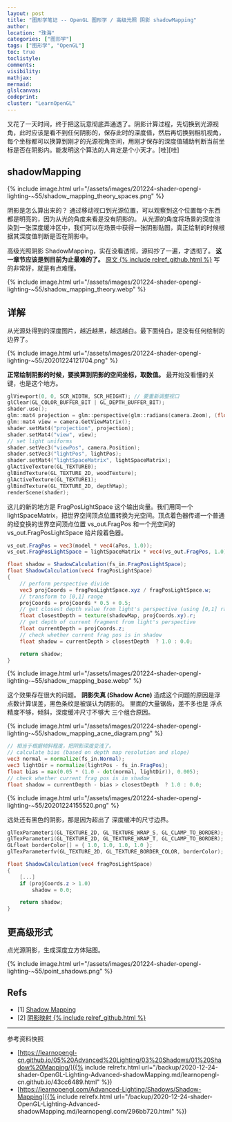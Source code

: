```yaml
---
layout: post
title: "图形学笔记 -- OpenGL 图形学 / 高级光照 阴影 shadowMapping"
author:
location: "珠海"
categories: ["图形学"]
tags: ["图形学", "OpenGL"]
toc: true
toclistyle:
comments:
visibility:
mathjax:
mermaid:
glslcanvas:
codeprint:
cluster: "LearnOpenGL"
---
```


又花了一天时间，终于把这玩意彻底弄通透了。阴影计算过程，先切换到光源视角，此时应该是看不到任何阴影的，保存此时的深度值，然后再切换到相机视角，每个坐标都可以换算到刚才的光源视角空间，用刚才保存的深度值辅助判断当前坐标是否在阴影内。能发明这个算法的人肯定是个小天才。[哇][哇]


## shadowMapping

{% include image.html url="/assets/images/201224-shader-opengl-lighting-~55/shadow_mapping_theory_spaces.png" %}

阴影是怎么算出来的？
通过移动视口到光源位置，可以观察到这个位置每个东西都是明亮的，因为从光的角度来看是没有阴影的。
从光源的角度将场景的深度渲染到一张深度缓冲区中，我们可以在场景中获得一张阴影贴图，真正绘制的时候根据其深度值判断是否在阴影中。

高级光照阴影 ShadowMapping，实在没看透彻，源码抄了一遍，才透彻了。 **这一章节应该是到目前为止最难的了。** [原文 {% include relref_github.html %}](https://learnopengl-cn.github.io/05%20Advanced%20Lighting/03%20Shadows/01%20Shadow%20Mapping/) 写的非常好，就是有点难懂。

{% include image.html url="/assets/images/201224-shader-opengl-lighting-~55/shadow_mapping_theory.webp" %}


## 详解

从光源处得到的深度图片，越近越黑，越远越白。最下面纯白，是没有任何绘制的边界了。

{% include image.html url="/assets/images/201224-shader-opengl-lighting-~55/20201224121704.png" %}

**正常绘制阴影的时候，要换算到阴影的空间坐标，取数值。** 最开始没看懂的关键，也是这个地方。

```cpp
glViewport(0, 0, SCR_WIDTH, SCR_HEIGHT); // 要重新调整视口
glClear(GL_COLOR_BUFFER_BIT | GL_DEPTH_BUFFER_BIT);
shader.use();
glm::mat4 projection = glm::perspective(glm::radians(camera.Zoom), (float)SCR_WIDTH / (float)SCR_HEIGHT, 0.1f, 100.0f);
glm::mat4 view = camera.GetViewMatrix();
shader.setMat4("projection", projection);
shader.setMat4("view", view);
// set light uniforms
shader.setVec3("viewPos", camera.Position);
shader.setVec3("lightPos", lightPos);
shader.setMat4("lightSpaceMatrix", lightSpaceMatrix);
glActiveTexture(GL_TEXTURE0);
glBindTexture(GL_TEXTURE_2D, woodTexture);
glActiveTexture(GL_TEXTURE1);
glBindTexture(GL_TEXTURE_2D, depthMap);
renderScene(shader);
```

这儿的新的地方是 FragPosLightSpace 这个输出向量。我们用同一个 lightSpaceMatrix，把世界空间顶点位置转换为光空间。顶点着色器传递一个普通的经变换的世界空间顶点位置 vs_out.FragPos 和一个光空间的 vs_out.FragPosLightSpace 给片段着色器。

```glsl
vs_out.FragPos = vec3(model * vec4(aPos, 1.0));
vs_out.FragPosLightSpace = lightSpaceMatrix * vec4(vs_out.FragPos, 1.0);

float shadow = ShadowCalculation(fs_in.FragPosLightSpace);
float ShadowCalculation(vec4 fragPosLightSpace)
{
    // perform perspective divide
    vec3 projCoords = fragPosLightSpace.xyz / fragPosLightSpace.w;
    // transform to [0,1] range
    projCoords = projCoords * 0.5 + 0.5;
    // get closest depth value from light's perspective (using [0,1] range fragPosLight as coords)
    float closestDepth = texture(shadowMap, projCoords.xy).r;
    // get depth of current fragment from light's perspective
    float currentDepth = projCoords.z;
    // check whether current frag pos is in shadow
    float shadow = currentDepth > closestDepth  ? 1.0 : 0.0;

    return shadow;
}
```

{% include image.html url="/assets/images/201224-shader-opengl-lighting-~55/shadow_mapping_base.webp" %}

这个效果存在很大的问题。 **阴影失真 (Shadow Acne)** 造成这个问题的原因是浮点数计算误差，黑色条纹是被误认为阴影的。
里面的大量锯齿，差不多也是 浮点精度不够，倾斜，深度缓冲尺寸不够大 三个组合原因。

{% include image.html url="/assets/images/201224-shader-opengl-lighting-~55/shadow_mapping_acne_diagram.png" %}

```glsl
// 相当于根据倾斜程度，把阴影深度变浅了。
// calculate bias (based on depth map resolution and slope)
vec3 normal = normalize(fs_in.Normal);
vec3 lightDir = normalize(lightPos - fs_in.FragPos);
float bias = max(0.05 * (1.0 - dot(normal, lightDir)), 0.005);
// check whether current frag pos is in shadow
float shadow = currentDepth - bias > closestDepth  ? 1.0 : 0.0;
```

{% include image.html url="/assets/images/201224-shader-opengl-lighting-~55/20201224155520.png" %}

远处还有黑色的阴影，那是因为超出了 深度缓冲的尺寸边界。

```cpp
glTexParameteri(GL_TEXTURE_2D, GL_TEXTURE_WRAP_S, GL_CLAMP_TO_BORDER);
glTexParameteri(GL_TEXTURE_2D, GL_TEXTURE_WRAP_T, GL_CLAMP_TO_BORDER);
GLfloat borderColor[] = { 1.0, 1.0, 1.0, 1.0 };
glTexParameterfv(GL_TEXTURE_2D, GL_TEXTURE_BORDER_COLOR, borderColor);
```

```glsl
float ShadowCalculation(vec4 fragPosLightSpace)
{
    [...]
    if (projCoords.z > 1.0)
        shadow = 0.0;

    return shadow;
}
```


## 更高级形式

点光源阴影，生成深度立方体贴图。

{% include image.html url="/assets/images/201224-shader-opengl-lighting-~55/point_shadows.png" %}


## Refs

- [1] [Shadow Mapping](https://learnopengl.com/Advanced-Lighting/Shadows/Shadow-Mapping)
- [2] [阴影映射 {% include relref_github.html %}](https://learnopengl-cn.github.io/05%20Advanced%20Lighting/03%20Shadows/01%20Shadow%20Mapping/)



<hr class='reviewline'/>
<p class='reviewtip'><script type='text/javascript' src='{% include relref.html url="/assets/reviewjs/blogs/2020-12-24-shader-OpenGL-Lighting-Advanced-shadowMapping.md.js" %}'></script></p>
<font class='ref_snapshot'>参考资料快照</font>

- [https://learnopengl-cn.github.io/05%20Advanced%20Lighting/03%20Shadows/01%20Shadow%20Mapping/]({% include relrefx.html url="/backup/2020-12-24-shader-OpenGL-Lighting-Advanced-shadowMapping.md/learnopengl-cn.github.io/43cc6489.html" %})
- [https://learnopengl.com/Advanced-Lighting/Shadows/Shadow-Mapping]({% include relrefx.html url="/backup/2020-12-24-shader-OpenGL-Lighting-Advanced-shadowMapping.md/learnopengl.com/296bb720.html" %})
